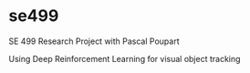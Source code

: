# se499
SE 499 Research Project with Pascal Poupart

Using Deep Reinforcement Learning for visual object tracking

